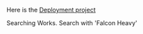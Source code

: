 Here is the [Deployment project](https://spacex-launch-v3.vercel.app/)

Searching Works. Search with 'Falcon Heavy'
